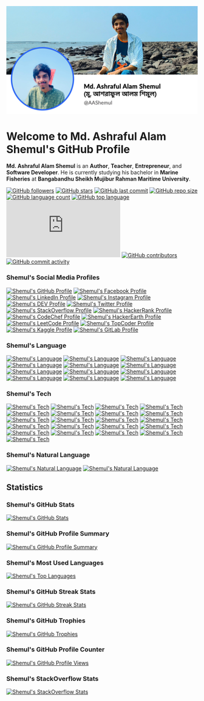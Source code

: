 ![Md. Ashraful Alam Shemul](asset/GitHub-Profile-Header-Md.-Ashraful-Alam-Shemul.webp)
# Welcome to Md. Ashraful Alam Shemul's GitHub Profile

**Md. Ashraful Alam Shemul** is an **Author**, **Teacher**, **Entrepreneur**, and **Software Developer**. He is currently studying his bachelor in **Marine Fisheries** at **Bangabandhu Sheikh Mujibur Rahman Maritime University**. 

[![GitHub followers](https://img.shields.io/github/followers/AAShemul?label=Follow&style=social)](https://github.com/AAShemul?tab=followers)
[![GitHub stars](https://img.shields.io/github/stars/AAShemul?style=social)]()
[![GitHub last commit](https://img.shields.io/github/last-commit/AAShemul/AAShemul?style=social)]()
[![GitHub repo size](https://img.shields.io/github/repo-size/AAShemul/AAShemul?style=social)]()
[![GitHub language count](https://img.shields.io/github/languages/count/AAShemul/AAShemul?style=social)]()
[![GitHub top language](https://img.shields.io/github/languages/top/AAShemul/AAShemul?style=social)]()
[![GitHub search hit counter](https://img.shields.io/github/search/AAShemul/AAShemul/README.md?style=social)]()
[![GitHub contributors](https://img.shields.io/github/contributors/AAShemul/AAShemul?style=social)]()
[![GitHub commit activity](https://img.shields.io/github/commit-activity/m/AAShemul/AAShemul?style=social)]()

[//]: # ([![GitHub forks]&#40;https://img.shields.io/github/forks/AAShemul?style=social&#41;]&#40;&#41;)
[//]: # ([![GitHub watchers]&#40;https://img.shields.io/github/watchers/AAShemul?style=social&#41;]&#40;&#41;)
[//]: # ([![GitHub issues]&#40;https://img.shields.io/github/issues/AAShemul?style=social&#41;]&#40;&#41;)
[//]: # ([![GitHub pull requests]&#40;https://img.shields.io/github/issues-pr/AAShemul?style=social&#41;]&#40;&#41;)

### Shemul's Social Media Profiles

[![Shemul's GitHub Profile](https://img.shields.io/badge/GitHub-%23121011.svg?&style=flat-square&logo=GitHub&logoColor=white)]()
[![Shemul's Facebook Profile](https://img.shields.io/badge/Facebook-%231877F2.svg?&style=flat-square&logo=Facebook&logoColor=white)](https://www.facebook.com/AAShemul)
[![Shemul's LinkedIn Profile](https://img.shields.io/badge/LinkedIn-%230077B5.svg?&style=flat-square&logo=LinkedIn&logoColor=white)](https://www.linkedin.com/in/AAShemul/)
[![Shemul's Instagram Profile](https://img.shields.io/badge/Instagram-%23E4405F.svg?&style=flat-square&logo=Instagram&logoColor=white)](https://www.instagram.com/TheAAShemul/)
[![Shemul's DEV Profile](https://img.shields.io/badge/DEV-%230A0A0A.svg?&style=flat-square&logo=DEV.to&logoColor=white)](https://dev.to/AAShemul)
[![Shemul's Twitter Profile](https://img.shields.io/badge/Twitter-%231DA1F2.svg?&style=flat-square&logo=Twitter&logoColor=white)](https://twitter.com/AAShemul)
[![Shemul's StackOverflow Profile](https://img.shields.io/badge/StackOverflow-%23FE7A16.svg?&style=flat-square&logo=StackOverflow&logoColor=white)](https://stackoverflow.com/users/4841893/Md.-Ashraful-Alam-Shemul)
[![Shemul's HackerRank Profile](https://img.shields.io/badge/HackerRank-%23000000.svg?&style=flat-square&logo=HackerRank&logoColor=white)](https://www.hackerrank.com/AAShemul)
[![Shemul's CodeChef Profile](https://img.shields.io/badge/CodeChef-%23A82930.svg?&style=flat-square&logo=CodeChef&logoColor=white)](https://www.codechef.com/users/AAShemul)
[![Shemul's HackerEarth Profile](https://img.shields.io/badge/HackerEarth-%230077B5.svg?&style=flat-square&logo=HackerEarth&logoColor=white)](https://www.hackerearth.com/@AAShemul)
[![Shemul's LeetCode Profile](https://img.shields.io/badge/LeetCode-%23FFA116.svg?&style=flat-square&logo=LeetCode&logoColor=white)](https://leetcode.com/AAShemul/)
[![Shemul's TopCoder Profile](https://img.shields.io/badge/TopCoder-%23FFA116.svg?&style=flat-square&logo=TopCoder&logoColor=white)](https://www.topcoder.com/members/AAShemul/)
[![Shemul's Kaggle Profile](https://img.shields.io/badge/Kaggle-%230077B5.svg?&style=flat-square&logo=Kaggle&logoColor=white)](https://www.kaggle.com/AAShemul)
[![Shemul's GitLab Profile](https://img.shields.io/badge/GitLab-%23FCA121.svg?&style=flat-square&logo=GitLab&logoColor=white)](https://gitlab.com/AAShemul)

### Shemul's Language
[![Shemul's Language](https://img.shields.io/badge/Python-%2314354C.svg?&style=flat-square&logo=Python&logoColor=white)]()
[![Shemul's Language](https://img.shields.io/badge/Java-%23ED8B00.svg?&style=flat-square&logo=Java&logoColor=white)]()
[![Shemul's Language](https://img.shields.io/badge/Kotlin-%230095D5.svg?&style=flat-square&logo=Kotlin&logoColor=white)]()
[![Shemul's Language](https://img.shields.io/badge/JavaScript-%23F7DF1E.svg?&style=flat-square&logo=JavaScript&logoColor=black)]()
[![Shemul's Language](https://img.shields.io/badge/TypeScript-%23007ACC.svg?&style=flat-square&logo=TypeScript&logoColor=white)]()
[![Shemul's Language](https://img.shields.io/badge/HTML-%23E34F26.svg?&style=flat-square&logo=HTML5&logoColor=white)]()
[![Shemul's Language](https://img.shields.io/badge/CSS-%231572B6.svg?&style=flat-square&logo=CSS3&logoColor=white)]()
[![Shemul's Language](https://img.shields.io/badge/PHP-%23777BB4.svg?&style=flat-square&logo=PHP&logoColor=white)]()
[![Shemul's Language](https://img.shields.io/badge/R-%23276DC3.svg?&style=flat-square&logo=R&logoColor=white)]()
[![Shemul's Language](https://img.shields.io/badge/C%23-%23239120.svg?&style=flat-square&logo=C-Sharp&logoColor=white)]()
[![Shemul's Language](https://img.shields.io/badge/C++-%2300599C.svg?&style=flat-square&logo=C%2B%2B&logoColor=white)]()
[![Shemul's Language](https://img.shields.io/badge/SQL-%2300f.svg?&style=flat-square&logo=MySQL&logoColor=white)]()


### Shemul's Tech
[![Shemul's Tech](https://img.shields.io/badge/MySQL-%2300f.svg?&style=flat-square&logo=MySQL&logoColor=white)]()
[![Shemul's Tech](https://img.shields.io/badge/SQLite-%2307405e.svg?&style=flat-square&logo=SQLite&logoColor=white)]()
[![Shemul's Tech](https://img.shields.io/badge/PostgreSQL-%23316192.svg?&style=flat-square&logo=PostgreSQL&logoColor=white)]()
[![Shemul's Tech](https://img.shields.io/badge/Redis-%23DC382D.svg?&style=flat-square&logo=MongoDB&logoColor=white)]()
[![Shemul's Tech](https://img.shields.io/badge/Node.js-%2343853D.svg?&style=flat-square&logo=Node.js&logoColor=white)]()
[![Shemul's Tech](https://img.shields.io/badge/Express.js-%23404d59.svg?&style=flat-square&logo=Express&logoColor=white)]()
[![Shemul's Tech](https://img.shields.io/badge/React-%2320232a.svg?&style=flat-square&logo=React&logoColor=%2361DAFB)]()
[![Shemul's Tech](https://img.shields.io/badge/Next.js-%23000000.svg?&style=flat-square&logo=Next.js&logoColor=white)]()
[![Shemul's Tech](https://img.shields.io/badge/Redux-%23593d88.svg?&style=flat-square&logo=Redux&logoColor=white)]()
[![Shemul's Tech](https://img.shields.io/badge/jQuery-%230769AD.svg?&style=flat-square&logo=jQuery&logoColor=white)]()
[![Shemul's Tech](https://img.shields.io/badge/Laravel-%23FF2D20.svg?&style=flat-square&logo=Laravel&logoColor=white)]()
[![Shemul's Tech](https://img.shields.io/badge/Bootstrap-%23563D7C.svg?&style=flat-square&logo=Bootstrap&logoColor=white)]()
[![Shemul's Tech](https://img.shields.io/badge/Material%20UI-%230081CB.svg?&style=flat-square&logo=Material-UI&logoColor=white)]()
[![Shemul's Tech](https://img.shields.io/badge/Flutter-%2302569B.svg?&style=flat-square&logo=Flutter&logoColor=white)]()
[![Shemul's Tech](https://img.shields.io/badge/Dart-%230175C2.svg?&style=flat-square&logo=Dart&logoColor=white)]()
[![Shemul's Tech](https://img.shields.io/badge/Socket.io-%23FF9900.svg?&style=flat-square&logo=Socket.io&logoColor=white)]()
[![Shemul's Tech](https://img.shields.io/badge/Amazon%20AWS-%23FF9900.svg?&style=flat-square&logo=Amazon-AWS&logoColor=white)]()
[![Shemul's Tech](https://img.shields.io/badge/Microsoft%20Azure-%230072C6.svg?&style=flat-square&logo=Microsoft-Azure&logoColor=white)]()
[![Shemul's Tech](https://img.shields.io/badge/Docker-%230db7ed.svg?&style=flat-square&logo=Docker&logoColor=white)]()
[![Shemul's Tech](https://img.shields.io/badge/MAUI-%2300f.svg?&style=flat-square&logo=MAUI&logoColor=white)]()
[![Shemul's Tech](https://img.shields.io/badge/WPF-%2307405e.svg?&style=flat-square&logo=WPF&logoColor=white)]()

### Shemul's Natural Language

[![Shemul's Natural Language](https://img.shields.io/badge/Bangla-%23FF0000.svg?&style=flat-square&logo=Google-Translate&logoColor=white)]()
[![Shemul's Natural Language](https://img.shields.io/badge/English-%2300FF00.svg?&style=flat-square&logo=Google-Translate&logoColor=white)]()


## Statistics

### Shemul's GitHub Stats

[![Shemul's GitHub Stats](https://github-readme-stats.vercel.app/api?username=AAShemul&show_icons=true&theme=radical)]()

### Shemul's GitHub Profile Summary

[![Shemul's GitHub Profile Summary](https://github-profile-summary-cards.vercel.app/api/cards/profile-details?username=AAShemul&theme=radical)]()

### Shemul's Most Used Languages

[![Shemul's Top Languages](https://github-readme-stats.vercel.app/api/top-langs/?username=AAShemul&layout=compact&theme=radical)]()

### Shemul's GitHub Streak Stats

[![Shemul's GitHub Streak Stats](https://github-readme-streak-stats.herokuapp.com/?user=AAShemul&theme=radical)]()

### Shemul's GitHub Trophies

[![Shemul's GitHub Trophies](https://github-profile-trophy.vercel.app/?username=AAShemul&theme=radical)]()

### Shemul's GitHub Profile Counter

[![Shemul's GitHub Profile Views](https://komarev.com/ghpvc/?username=AAShemul&style=flat-square&color=blueviolet)]()

[//]: # ([![Shemul's GitHub Profile Views Count]&#40;https://views.whatilearened.today/views/github/AAShemul/views.svg&#41;]&#40;&#41;)
[//]: # ([![Shemul's GitHub Profile Views Counter]&#40;https://komarev.com/ghpvc/?username=AAShemul&color=blueviolet&#41;]&#40;&#41;)
[//]: # ([![Shemul's GitHub Profile Visitors]&#40;https://visitor-badge.glitch.me/badge?page_id=AAShemul.visitor-badge&#41;]&#40;&#41;)

### Shemul's StackOverflow Stats

[![Shemul's StackOverflow Stats](https://github-readme-stackoverflow.vercel.app/?userID=4841893)]()